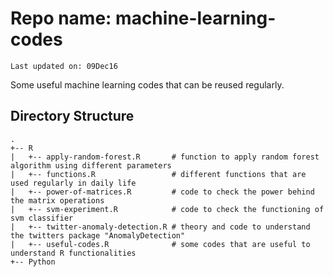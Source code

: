 # Repo name: machine-learning-codes
```
Last updated on: 09Dec16
```
Some useful machine learning codes that can be reused regularly.

## Directory Structure

```
.
+-- R
|   +-- apply-random-forest.R       # function to apply random forest algorithm using different parameters
|   +-- functions.R                 # different functions that are used regularly in daily life
|   +-- power-of-matrices.R         # code to check the power behind the matrix operations
|   +-- svm-experiment.R            # code to check the functioning of svm classifier
|   +-- twitter-anomaly-detection.R # theory and code to understand the twitters package "AnomalyDetection"
|   +-- useful-codes.R              # some codes that are useful to understand R functionalities
+-- Python
```
